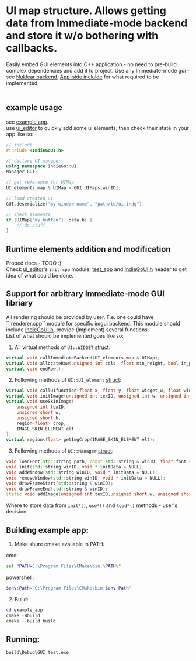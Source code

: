 # UI map structure. Allows getting data from Immediate-mode backend and store it w/o bothering with callbacks.

Easily embed GUI elements into C++ application - no need to pre-build complex dependencies and add it to project.
Use any Immediate-mode gui - see [Nuklear backend](https://github.com/YgorVasilenko/IndieGoUI/blob/main/backends/Nuklear/renderer.cpp), [App-side inclulde](https://github.com/YgorVasilenko/IndieGoUI/blob/main/IndieGoUI.h) for what required to be implemented.<br>
<br>

## example usage
see [example app](https://github.com/YgorVasilenko/IndieGoUI/blob/main/example_app/src/app.cpp).<br>
use [ui_editor](https://github.com/YgorVasilenko/IndieGoUI/tree/main/ui_editor) to quickly add some ui elements, then check their state in your app like so:
```C++
// include 
#include <IndieGoUI.h>

// declare UI manager
using namespace IndieGo::UI;
Manager GUI;

// get reference for UIMap
UI_elements_map & UIMap = GUI.UIMaps[winID];

// load created ui
GUI.deserialize("my window name", "path/to/ui.indg");

// check elements
if (UIMap["my button"]._data.b) {
    // do stuff
}
```

## Runtime elements addition and modification
Proped docs - TODO :)<br>
Check [ui_editor](https://github.com/YgorVasilenko/IndieGoUI/blob/main/ui_editor/src/init.cpp)'s ```init.cpp``` module, [test_app](https://github.com/YgorVasilenko/IndieGoUI/blob/main/test_app/src/app.cpp) and [IndieGoUI.h](https://github.com/YgorVasilenko/IndieGoUI/blob/main/IndieGoUI.h) header to get idea of what could be done.<br>

## Support for arbitrary Immediate-mode GUI libriary
All rendering should be provided by user. F.e. one could have ```renderer.cpp`` module for specific imgui backend. This module should include [IndieGoUI.h](https://github.com/YgorVasilenko/IndieGoUI/blob/main/IndieGoUI.h), provide (implement) several functions.<br>
List of what should be implemented goes like so:<br>
1. All virtual methods of ```UI::WIDGET``` [struct](https://github.com/YgorVasilenko/IndieGoUI/blob/main/IndieGoUI.h#L569):
```C++
virtual void callImmediateBackend(UI_elements_map & UIMap);
virtual void allocateRow(unsigned int cols, float min_height, bool in_pixels);
virtual void endRow();
```
2. Following methods of ```UI::UI_element``` [struct](https://github.com/YgorVasilenko/IndieGoUI/blob/main/IndieGoUI.h#L227):
```C++
virtual void callUIfunction(float x, float y, float widget_w, float widget_h);
virtual void initImage(unsigned int texID, unsigned int w, unsigned int h, region<float> crop);
virtual void useSkinImage(
	unsigned int texID,
	unsigned short w,
	unsigned short h,
	region<float> crop,
	IMAGE_SKIN_ELEMENT elt
);
virtual region<float> getImgCrop(IMAGE_SKIN_ELEMENT elt);
```
3. Following methods of ```UI::Manager``` [struct](https://github.com/YgorVasilenko/IndieGoUI/blob/main/IndieGoUI.h#L703):
```C++
void loadFont(std::string path, const std::string & winID, float font_size = 16.f, bool useProjectDir = false, bool cutProjDirFromPath = true);
void init(std::string winID, void * initData = NULL);
void addWindow(std::string winID, void * initData = NULL);
void removeWindow(std::string winID, void * initData = NULL);
void drawFrameStart(std::string & winID);
void drawFrameEnd(std::string & winID);
static void addImage(unsigned int texID,unsigned short w, unsigned short h, region<float> crop);
```

Where to store data from ```init*()```, ```use*()``` and ```load*()``` methods - user's decision.

## Building example app:

1. Make shure cmake available in PATH:

cmd:
```cmd
set "PATH=C:\Program Files\CMake\bin;%PATH%"
```
powershell:
```powershell
$env:Path="C:\Program Files\CMake\bin;$env:Path"
```

2. Build:

```powershell
cd example_app
cmake -Bbuild
cmake --build build
```

## Running:
```
build\Debug\GUI_test.exe
```